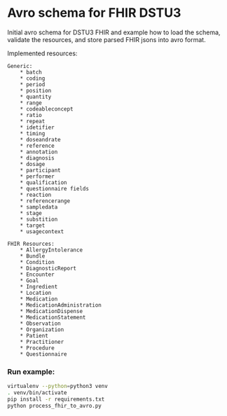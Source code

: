 Avro schema for FHIR DSTU3
==========================

Initial avro schema for DSTU3 FHIR and example how to load the schema, 
validate the resources, and store parsed FHIR jsons into avro format.

Implemented resources:

    Generic:
        * batch
        * coding
        * period
        * position
        * quantity
        * range
        * codeableconcept
        * ratio
        * repeat
        * idetifier
        * timing
        * doseandrate
        * reference
        * annotation
        * diagnosis
        * dosage
        * participant
        * performer
        * qualification
        * questionnaire fields
        * reaction
        * referencerange
        * sampledata
        * stage
        * substition
        * target
        * usagecontext
        
    FHIR Resources:
        * AllergyIntolerance
        * Bundle
        * Condition
        * DiagnosticReport
        * Encounter
        * Goal
        * Ingredient
        * Location
        * Medication
        * MedicationAdministration
        * MedicationDispense
        * MedicationStatement
        * Observation
        * Organization
        * Patient
        * Practitioner
        * Procedure
        * Questionnaire
        
### Run example:

```bash
virtualenv --python=python3 venv
. venv/bin/activate
pip install -r requirements.txt
python process_fhir_to_avro.py
```

